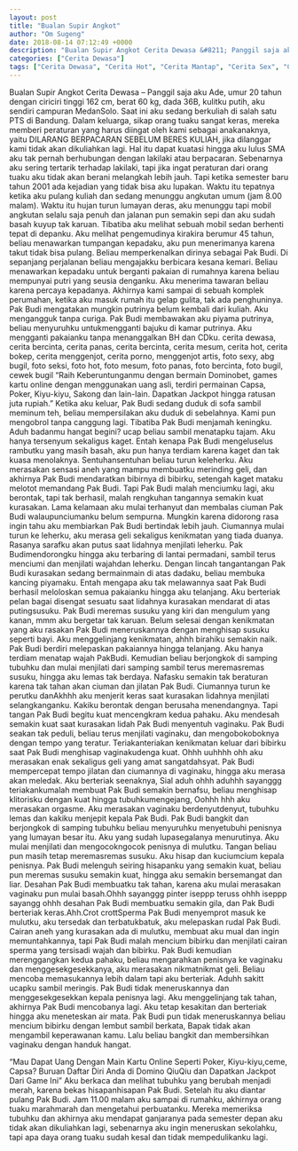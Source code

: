 ```yaml
---
layout: post
title: "Bualan Supir Angkot"
author: "Om Sugeng"
date: 2018-08-14 07:12:49 +0000
description: "Bualan Supir Angkot Cerita Dewasa &#8211; Panggil saja aku Ade, umur 20 tahun dengan ciriciri tinggi 162 cm, berat 60 kg, dada 36B, kulitku putih, aku sendiri campuran MedanSolo. Saat ini aku sedang..."
categories: ["Cerita Dewasa"]
tags: ["Cerita Dewasa", "Cerita Hot", "Cerita Mantap", "Cerita Sex", "Cinta Hanya Nafsu", "Cinta Terlarang"]
---
```



Bualan Supir Angkot
Cerita Dewasa &#8211; Panggil saja aku Ade, umur 20 tahun dengan ciriciri tinggi 162 cm, berat 60 kg, dada 36B, kulitku putih, aku sendiri campuran MedanSolo. Saat ini aku sedang berkuliah di salah satu PTS di Bandung. Dalam keluarga, sikap orang tuaku sangat keras, mereka memberi peraturan yang harus diingat oleh kami sebagai anakanaknya, yaitu DILARANG BERPACARAN SEBELUM BERES KULIAH, jika dilanggar kami tidak akan dikuliahkan lagi.
Hal itu dapat kuatasi hingga aku lulus SMA aku tak pernah berhubungan dengan lakilaki atau berpacaran. Sebenarnya aku sering tertarik terhadap lakilaki, tapi jika ingat peraturan dari orang tuaku aku tidak akan berani melangkah lebih jauh. Tapi ketika semester baru tahun 2001 ada kejadian yang tidak bisa aku lupakan.
Waktu itu tepatnya ketika aku pulang kuliah dan sedang menunggu angkutan umum (jam 8.00 malam). Waktu itu hujan turun lumayan deras, aku menunggu tapi mobil angkutan selalu saja penuh dan jalanan pun semakin sepi dan aku sudah basah kuyup tak karuan. Tibatiba aku melihat sebuah mobil sedan berhenti tepat di depanku.
Aku melihat pengemudinya kirakira berumur 45 tahun, beliau menawarkan tumpangan kepadaku, aku pun menerimanya karena takut tidak bisa pulang. Beliau memperkenalkan dirinya sebagai Pak Budi. Di sepanjang perjalanan beliau mengajakku berbicara kesana kemari. Beliau menawarkan kepadaku untuk berganti pakaian di rumahnya karena beliau mempunyai putri yang seusia denganku.
Aku menerima tawaran beliau karena percaya kepadanya. Akhirnya kami sampai di sebuah komplek perumahan, ketika aku masuk rumah itu gelap gulita, tak ada penghuninya. Pak Budi mengatakan mungkin putrinya belum kembali dari kuliah. Aku mengangguk tanpa curiga. Pak Budi membawakan aku piyama putrinya, beliau menyuruhku untukmengganti bajuku di kamar putrinya. Aku mengganti pakaianku tanpa menanggalkan BH dan CDku.
cerita dewasa, cerita bercinta, cerita panas, cerita bercinta, cerita mesum, cerita hot, cerita bokep, cerita menggenjot, cerita porno, menggenjot artis, foto sexy, abg bugil, foto seksi, foto hot, foto mesum, foto panas, foto bercinta, foto bugil, cewek bugil
“Raih Keberuntunganmu dengan bermain Dominobet, games kartu online dengan menggunakan uang asli, terdiri permainan Capsa, Poker, Kiyu-kiyu, Sakong dan lain-lain. Dapatkan Jackpot hingga ratusan juta rupiah.”
Ketika aku keluar, Pak Budi sedang duduk di sofa sambil meminum teh, beliau mempersilakan aku duduk di sebelahnya. Kami pun mengobrol tanpa canggung lagi. Tibatiba Pak Budi menjamah keningku. Aduh badanmu hangat begini? ucap beliau sambil menatapku tajam. Aku hanya tersenyum sekaligus kaget.
Entah kenapa Pak Budi mengeluselus rambutku yang masih basah, aku pun hanya terdiam karena kaget dan tak kuasa menolaknya. Sentuhansentuhan beliau turun keleherku. Aku merasakan sensasi aneh yang mampu membuatku merinding geli, dan akhirnya Pak Budi mendaratkan bibirnya di bibirku, setengah kaget mataku melotot memandang Pak Budi.
Tapi Pak Budi malah menciumku lagi, aku berontak, tapi tak berhasil, malah rengkuhan tangannya semakin kuat kurasakan. Lama kelamaan aku mulai terhanyut dan membalas ciuman Pak Budi walaupunciumanku belum sempurna. Mungkin karena didorong rasa ingin tahu aku membiarkan Pak Budi bertindak lebih jauh.
Ciumannya mulai turun ke leherku, aku merasa geli sekaligus kenikmatan yang tiada duanya. Rasanya sarafku akan putus saat lidahnya menjilati leherku. Pak Budimendorongku hingga aku terbaring di lantai permadani, sambil terus menciumi dan menjilati wajahdan leherku.
Dengan lincah tangantangan Pak Budi kurasakan sedang bermainmain di atas dadaku, beliau membuka kancing piyamaku. Entah mengapa aku tak melawannya saat Pak Budi berhasil meloloskan semua pakaianku hingga aku telanjang.
Aku berteriak pelan bagai disengat sesuatu saat lidahnya kurasakan mendarat di atas putingsusuku. Pak Budi meremas susuku yang kiri dan mengulum yang kanan, mmm aku bergetar tak karuan. Belum selesai dengan kenikmatan yang aku rasakan Pak Budi meneruskannya dengan menghisap susuku seperti bayi.
Aku menggelinjang kenikmatan, ahhh birahiku semakin naik. Pak Budi berdiri melepaskan pakaiannya hingga telanjang. Aku hanya terdiam menatap wajah PakBudi. Kemudian beliau berjongkok di samping tubuhku dan mulai menjilati dari samping sambil terus meremasremas susuku, hingga aku lemas tak berdaya.
Nafasku semakin tak beraturan karena tak tahan akan ciuman dan jilatan Pak Budi. Ciumannya turun ke perutku danAkhhh aku menjerit keras saat kurasakan lidahnya menjilati selangkanganku. Kakiku berontak dengan berusaha menendangnya. Tapi tangan Pak Budi begitu kuat mencengkram kedua pahaku. Aku mendesah semakin kuat saat kurasakan lidah Pak Budi menyentuh vaginaku.
Pak Budi seakan tak peduli, beliau terus menjilati vaginaku, dan mengobokoboknya dengan tempo yang teratur. Teriakanteriakan kenikmatan keluar dari bibirku saat Pak Budi menghisap vaginakudenga kuat. Ohhh uuhhhh ohh aku merasakan enak sekaligus geli yang amat sangatdahsyat. Pak Budi mempercepat tempo jilatan dan ciumannya di vaginaku, hingga aku merasa akan meledak.
Aku berteriak seenaknya, Sial aduh ohhh aduhhh sayanggg teriakankumalah membuat Pak Budi semakin bernafsu, beliau menghisap klitorisku dengan kuat hingga tubuhkumengejang, Oohhh hhh aku merasakan orgasme. Aku merasakan vaginaku berdenyutdenyut, tubuhku lemas dan kakiku menjepit kepala Pak Budi. Pak Budi bangkit dan berjongkok di samping tubuhku beliau menyuruhku menyetubuhi penisnya yang lumayan besar itu. Aku yang sudah lupasegalanya menurutinya.
Aku mulai menjilati dan mengocokngocok penisnya di mulutku. Tangan beliau pun masih tetap meremasremas susuku. Aku hisap dan kuciumcium kepala penisnya. Pak Budi melenguh seiring hisapanku yang semakin kuat, beliau pun meremas susuku semakin kuat, hingga aku semakin bersemangat dan liar.
Desahan Pak Budi membuatku tak tahan, karena aku mulai merasakan vaginaku pun mulai basah.Ohhh sayanggg pinter iseppp teruss ohhh iseppp sayangg ohhh desahan Pak Budi membuatku semakin gila, dan Pak Budi berteriak keras.Ahh.Crot crottSperma Pak Budi menyemprot masuk ke mulutku, aku tersedak dan terbatukbatuk, aku melepaskan rudal Pak Budi. Cairan aneh yang kurasakan ada di mulutku, membuat aku mual dan ingin memuntahkannya, tapi Pak Budi malah mencium bibirku dan menjilati cairan sperma yang tersisadi wajah dan bibirku.
Pak Budi kemudian merenggangkan kedua pahaku, beliau mengarahkan penisnya ke vaginaku dan menggesekgesekkanya, aku merasakan nikmatnikmat geli. Beliau mencoba memasukannya lebih dalam tapi aku berteriak. Aduhh sakitt ucapku sambil meringis. Pak Budi tidak meneruskannya dan menggesekgesekkan kepala penisnya lagi.
Aku menggelinjang tak tahan, akhirnya Pak Budi mencobanya lagi. Aku tetap kesakitan dan berteriak hingga aku meneteskan air mata. Pak Budi pun tidak meneruskannya beliau mencium bibirku dengan lembut sambil berkata, Bapak tidak akan mengambil keperawanan kamu. Lalu beliau bangkit dan membersihkan vaginaku dengan handuk hangat.

&#8220;Mau Dapat Uang Dengan Main Kartu Online Seperti Poker, Kiyu-kiyu,ceme, Capsa? Buruan Daftar Diri Anda di Domino QiuQiu dan Dapatkan Jackpot Dari Game Ini&#8221;
Aku berkaca dan melihat tubuhku yang berubah menjadi merah, karena bekas hisapanhisapan Pak Budi. Setelah itu aku diantar pulang Pak Budi. Jam 11.00 malam aku sampai di rumahku, akhirnya orang tuaku marahmarah dan mengetahui perbuatanku. Mereka memeriksa tubuhku dan akhirnya aku mendapat ganjaranya pada semester depan aku tidak akan dikuliahkan lagi, sebenarnya aku ingin meneruskan sekolahku, tapi apa daya orang tuaku sudah kesal dan tidak mempedulikanku lagi.
